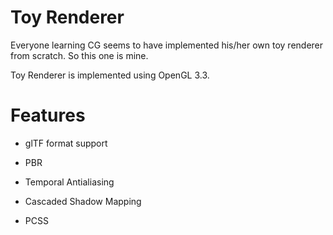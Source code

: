 # Toy Renderer
Everyone learning CG seems to have implemented his/her own toy renderer from scratch. So this one is mine.

Toy Renderer is implemented using OpenGL 3.3.

# Features
- glTF format support

- PBR

- Temporal Antialiasing

- Cascaded Shadow Mapping

- PCSS